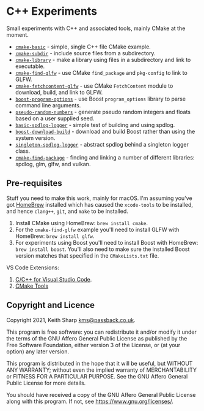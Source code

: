 # C++ Experiments
Small experiments with C++ and associated tools, mainly CMake at the moment.

+ [`cmake-basic`](https://github.com/keithsharp/cpp-experiments/tree/main/cmake-basic) - simple, single C++ file CMake example.
+ [`cmake-subdir`](https://github.com/keithsharp/cpp-experiments/tree/main/cmake-subdir) - include source files from a subdirectory.
+ [`cmake-library`](https://github.com/keithsharp/cpp-experiments/tree/main/cmake-library) - make a library using files in a subdirectory and link to executable.
+ [`cmake-find-glfw`](https://github.com/keithsharp/cpp-experiments/tree/main/cmake-find-glfw) - use CMake `find_package` and `pkg-config` to link to GLFW.
+ [`cmake-fetchcontent-glfw`](https://github.com/keithsharp/cpp-experiments/tree/main/cmake-fetchcontent-glfw) - use CMake `FetchContent` module to download, build, and link to GLFW.
+ [`boost-program-options`](https://github.com/keithsharp/cpp-experiments/tree/main/boost-program-options) - use Boost `program_options` library to parse command line arguments.
+ [`pseudo-random-numbers`](https://github.com/keithsharp/cpp-experiments/tree/main/pseudo-random-numbers) - generate pseudo random integers and floats based on a user supplied seed.
+ [`basic-spdlog-logger`](https://github.com/keithsharp/cpp-experiments/tree/main/basic-spdlog-logger) - simple test of building and using spdlog.
+ [`boost-download-build`](https://github.com/keithsharp/cpp-experiments/tree/main/boost-download-build) - download and build Boost rather than using the system version.
+ [`singleton-spdlog-logger`](https://github.com/keithsharp/cpp-experiments/tree/main/singleton-spdlog-logger) - abstract spdlog behind a singleton logger class.
+ [`cmake-find-package`](https://github.com/keithsharp/cpp-experiments/tree/main/cmake-find-package) - finding and linking a number of different libraries: spdlog, glm, glfw, and vulkan.

## Pre-requisites
Stuff you need to make this work, mainly for macOS.  I'm assuming you've got [HomeBrew](https://brew.sh) installed which has caused the `xcode-tools` to be installed, and hence `clang++`, `git`, and `make` to be installed.

1. Install CMake using HomeBrew: `brew install cmake`.
2. For the `cmake-find-glfw` example you'll need to install GLFW with HomeBrew: `brew install glfw`.
3. For experiments using Boost you'll need to install Boost with HomeBrew: `brew install boost`.  You'll also need to make sure the installed Boost version matches that specified in the `CMakeLists.txt` file.

VS Code Extensions:
1. [C/C++ for Visual Studio Code](https://marketplace.visualstudio.com/items?itemName=ms-vscode.cpptools).
2. [CMake Tools](https://marketplace.visualstudio.com/items?itemName=ms-vscode.cmake-tools)

## Copyright and Licence
Copyright 2021, Keith Sharp kms@passback.co.uk.

This program is free software: you can redistribute it and/or modify it under the terms of the GNU Affero General Public License as published by the Free Software Foundation, either version 3 of the License, or (at your option) any later version.

This program is distributed in the hope that it will be useful, but WITHOUT ANY WARRANTY; without even the implied warranty of MERCHANTABILITY or FITNESS FOR A PARTICULAR PURPOSE.  See the GNU Affero General Public License for more details.

You should have received a copy of the GNU Affero General Public License along with this program.  If not, see <https://www.gnu.org/licenses/>.